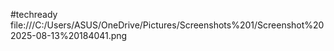 #techready
file:///C:/Users/ASUS/OneDrive/Pictures/Screenshots%201/Screenshot%202025-08-13%20184041.png
